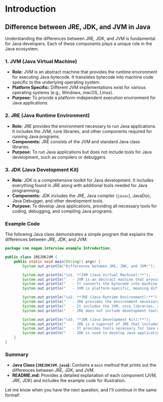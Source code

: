 # Introduction

## Difference between JRE, JDK, and JVM in Java

Understanding the differences between JRE, JDK, and JVM is fundamental for Java developers. Each of these components plays a unique role in the Java ecosystem.

### 1. JVM (Java Virtual Machine)

- **Role:** JVM is an abstract machine that provides the runtime environment for executing Java bytecode. It translates bytecode into machine code specific to the underlying operating system.
- **Platform Specific:** Different JVM implementations exist for various operating systems (e.g., Windows, macOS, Linux).
- **Purpose:** To provide a platform-independent execution environment for Java applications.

### 2. JRE (Java Runtime Environment)

- **Role:** JRE provides the environment necessary to run Java applications. It includes the JVM, core libraries, and other components required for running Java programs.
- **Components:** JRE consists of the JVM and standard Java class libraries.
- **Purpose:** To run Java applications but does not include tools for Java development, such as compilers or debuggers.

### 3. JDK (Java Development Kit)

- **Role:** JDK is a comprehensive toolkit for Java development. It includes everything found in JRE along with additional tools needed for Java programming.
- **Components:** JDK includes the JRE, Java compiler (`javac`), JavaDoc, Java Debugger, and other development tools.
- **Purpose:** To develop Java applications, providing all necessary tools for coding, debugging, and compiling Java programs.

### Example Code

The following Java class demonstrates a simple program that explains the differences between JRE, JDK, and JVM:

```java
package com.nagam.interview.example.Introduction;

public class JREJDKJVM {
    public static void main(String[] args) {
        System.out.println("Differences between JRE, JDK, and JVM:");

        System.out.println("\n1. **JVM (Java Virtual Machine):**");
        System.out.println("   - JVM is an abstract machine that provides the runtime environment for Java bytecode to be executed.");
        System.out.println("   - It converts the bytecode into machine code, which the underlying operating system can execute.");
        System.out.println("   - JVM is platform-specific, meaning different JVM implementations exist for different operating systems.");

        System.out.println("\n2. **JRE (Java Runtime Environment):**");
        System.out.println("   - JRE provides the environment necessary to run Java applications.");
        System.out.println("   - It includes the JVM, core libraries, and other components required for running Java programs.");
        System.out.println("   - JRE does not include development tools such as compilers or debuggers.");

        System.out.println("\n3. **JDK (Java Development Kit):**");
        System.out.println("   - JDK is a superset of JRE that includes everything found in JRE plus development tools.");
        System.out.println("   - It provides tools necessary for Java development, such as the Java compiler (`javac`), JavaDoc, and Java Debugger.");
        System.out.println("   - JDK is used to develop Java applications, whereas JRE is used to run them.");
    }
}
```

### Summary

- **Java Class (`JREJDKJVM.java`):** Contains a `main` method that prints out the differences between JRE, JDK, and JVM.
- **README.md:** Provides a detailed explanation of each component (JVM, JRE, JDK) and includes the example code for illustration.

Let me know when you have the next question, and I'll continue in the same format!
